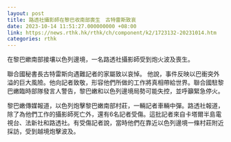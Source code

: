 ```yaml
---
layout: post
title: 路透社攝影師在黎巴收南部喪生　古特雷斯致哀
date: 2023-10-14 11:51:27.000000000 +08:00
link: https://news.rthk.hk/rthk/ch/component/k2/1723132-20231014.htm
categories: rthk
---
```


在黎巴嫰南部接壤以色列邊境，一名路透社攝影師受到炮火波及喪生。

聯合國秘書長古特雷斯向遇難記者的家屬致以哀悼。 他說，事件反映以巴衝突外溢的巨大風險。他向記者致敬，形容他們所做的工作將真相帶給世界。聯合國駐黎巴嫩臨時部隊發言人警告，黎巴嫩和以色列邊境局勢可能失控，並呼籲緊急停火。

黎巴嫩傳媒報道，以色列炮擊黎巴嫩南部村莊，一輛記者車輛中彈。路透社報道，除了為他們工作的攝影師死亡外，還有6名記者受傷。這批記者來自卡塔爾半島電視台、法新社和路透社。有受傷記者說，當時他們在靠近以色列邊境一條村莊附近採訪，受到越境炮擊波及。
